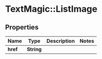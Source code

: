 # TextMagic::ListImage

## Properties
Name | Type | Description | Notes
------------ | ------------- | ------------- | -------------
**href** | **String** |  | 


